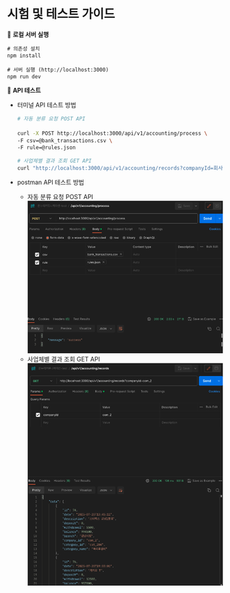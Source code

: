 # 시험 및 테스트 가이드

📌 **로컬 서버 실행**

```
# 의존성 설치
npm install

# 서버 실행 (http://localhost:3000)
npm run dev
```

📌 **API 테스트**

- 터미널 API 테스트 방법

  ```bash
  # 자동 분류 요청 POST API

  curl -X POST http://localhost:3000/api/v1/accounting/process \
  -F csv=@bank_transactions.csv \
  -F rule=@rules.json
  ```

  ```bash
  # 사업체별 결과 조회 GET API
  curl "http://localhost:3000/api/v1/accounting/records?companyId=회사id값"
  ```

- postman API 테스트 방법
  - 자동 분류 요청 POST API
    ![postman-POST](/public/postman-post.png)
  - 사업체별 결과 조회 GET API
    ![postman-GET](/public/postman-get.png)
